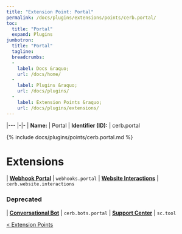 ```yaml
---
title: "Extension Point: Portal"
permalink: /docs/plugins/extensions/points/cerb.portal/
toc:
  title: "Portal"
  expand: Plugins
jumbotron:
  title: "Portal"
  tagline: 
  breadcrumbs:
  -
    label: Docs &raquo;
    url: /docs/home/
  -
    label: Plugins &raquo;
    url: /docs/plugins/
  -
    label: Extension Points &raquo;
    url: /docs/plugins/extensions/
---
```


|---
|-|-
| **Name:** | Portal
| **Identifier (ID):** | cerb.portal

{% include docs/plugins/points/cerb.portal.md %}

# Extensions

| [**Webhook Portal**](/docs/plugins/extensions/webhooks.portal/) | `webhooks.portal`
| [**Website Interactions**](/docs/plugins/extensions/cerb.website.interactions/) | `cerb.website.interactions`

### Deprecated

| [**Conversational Bot**](/docs/plugins/extensions/cerb.bots.portal/) | `cerb.bots.portal`
| [**Support Center**](/docs/plugins/extensions/sc.tool/) | `sc.tool`

<div class="section-nav">
	<div class="left">
		<a href="/docs/plugins/extensions/#extension-points" class="prev">&lt; Extension Points</a>
	</div>
	<div class="right align-right">
	</div>
</div>
<div class="clear"></div>